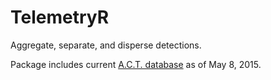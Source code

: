 TelemetryR
=========
Aggregate, separate, and disperse detections.

Package includes current [A.C.T. database](http://www.theactnetwork.com) as of
May 8, 2015.
